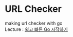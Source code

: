 # URL Checker  
  
making url checker with go  
Lecture : [쉽고 빠른 Go 시작하기](https://nomadcoders.co/go-for-beginners)  